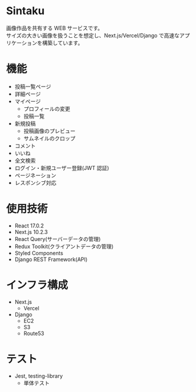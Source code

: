 # Sintaku

画像作品を共有する WEB サービスです。  
サイズの大きい画像を扱うことを想定し、Next.js/Vercel/Django
で高速なアプリケーションを構築しています。

# 機能

- 投稿一覧ページ
- 詳細ページ
- マイページ
  - プロフィールの変更
  - 投稿一覧
- 新規投稿
  - 投稿画像のプレビュー
  - サムネイルのクロップ
- コメント
- いいね
- 全文検索
- ログイン・新規ユーザー登録(JWT 認証)
- ページネーション
- レスポンシブ対応

# 使用技術

- React 17.0.2
- Next.js 10.2.3
- React Query(サーバーデータの管理)
- Redux Toolkit(クライアントデータの管理)
- Styled Components
- Django REST Framework(API)

# インフラ構成

- Next.js
  - Vercel
- Django
  - EC2
  - S3
  - Route53

# テスト

- Jest, testing-library
  - 単体テスト
